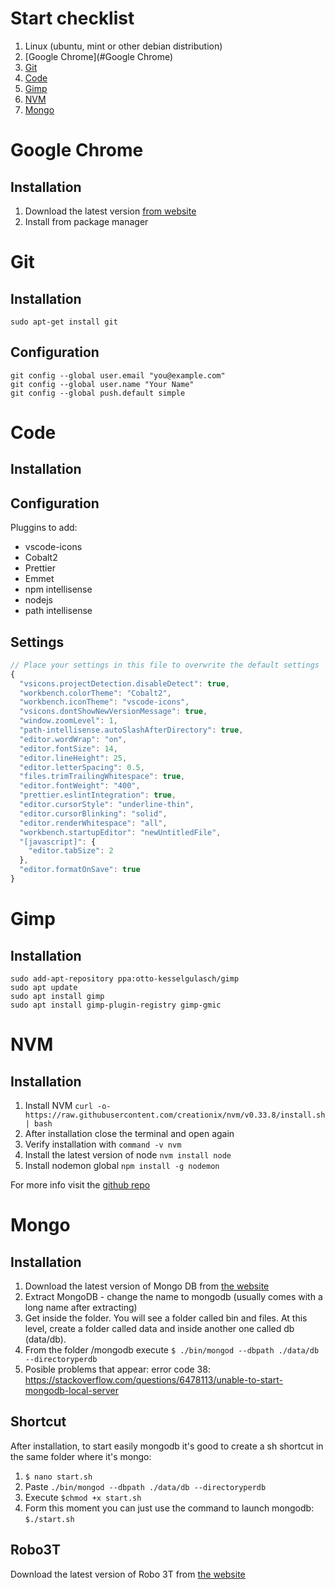 # Start checklist

1. Linux (ubuntu, mint or other debian distribution)
2. [Google Chrome](#Google Chrome)
3. [Git](#Git)
4. [Code](#Code)
5. [Gimp](#Gimp)
6. [NVM](#NVM)
7. [Mongo](#Mongo)

# Google Chrome

## Installation

1. Download the latest version [from website](https://www.google.es/chrome/browser/desktop/index.html)
2. Install from package manager

# Git

## Installation

    sudo apt-get install git

## Configuration

    git config --global user.email "you@example.com"
    git config --global user.name "Your Name"
    git config --global push.default simple

# Code

## Installation

## Configuration

Pluggins to add:

* vscode-icons
* Cobalt2
* Prettier
* Emmet
* npm intellisense
* nodejs
* path intellisense

## Settings

```javascript
// Place your settings in this file to overwrite the default settings
{
  "vsicons.projectDetection.disableDetect": true,
  "workbench.colorTheme": "Cobalt2",
  "workbench.iconTheme": "vscode-icons",
  "vsicons.dontShowNewVersionMessage": true,
  "window.zoomLevel": 1,
  "path-intellisense.autoSlashAfterDirectory": true,
  "editor.wordWrap": "on",
  "editor.fontSize": 14,
  "editor.lineHeight": 25,
  "editor.letterSpacing": 0.5,
  "files.trimTrailingWhitespace": true,
  "editor.fontWeight": "400",
  "prettier.eslintIntegration": true,
  "editor.cursorStyle": "underline-thin",
  "editor.cursorBlinking": "solid",
  "editor.renderWhitespace": "all",
  "workbench.startupEditor": "newUntitledFile",
  "[javascript]": {
    "editor.tabSize": 2
  },
  "editor.formatOnSave": true
}
```

# Gimp

## Installation

    sudo add-apt-repository ppa:otto-kesselgulasch/gimp
    sudo apt update
    sudo apt install gimp
    sudo apt install gimp-plugin-registry gimp-gmic

# NVM

## Installation

1. Install NVM `curl -o- https://raw.githubusercontent.com/creationix/nvm/v0.33.8/install.sh | bash`
2. After installation close the terminal and open again
3. Verify installation with `command -v nvm`
4. Install the latest version of node `nvm install node`
5. Install nodemon global `npm install -g nodemon`

For more info visit the [github repo](https://github.com/creationix/nvm)

# Mongo

## Installation

1. Download the latest version of Mongo DB from [the website](https://www.mongodb.com/download-center#community)
2.  Extract MongoDB - change the name to mongodb (usually comes with a long name after extracting)
3.  Get inside the folder. You will see a folder called bin and files. At this level, create a folder called data and inside another one called db (data/db).
4.  From the folder /mongodb execute `$ ./bin/mongod --dbpath ./data/db --directoryperdb`
5.  Posible problems that appear: error code 38: https://stackoverflow.com/questions/6478113/unable-to-start-mongodb-local-server

## Shortcut

After installation, to start easily mongodb it's good to create a sh shortcut in the same folder where it's mongo:

1.  `$ nano start.sh`
2.  Paste `./bin/mongod --dbpath ./data/db --directoryperdb`
3.  Execute `$chmod +x start.sh`
4.  Form this moment you can just use the command to launch mongodb:
    `$./start.sh`

## Robo3T

Download the latest version of Robo 3T from [the website](https://robomongo.org/download)